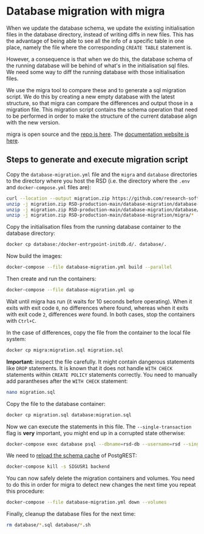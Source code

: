 # Database migration with migra
When we update the database schema, we update the existing initialisation files in the database directory, instead of writing diffs in new files. This has the advantage of being able to see all the info of a specific table in one place, namely the file where the corresponding `CREATE TABLE` statement is. 

However, a consequence is that when we do this, the database schema of the running database will be behind of what's in the initialisation sql files. We need some way to diff the running database with those initialisation files.

We use the migra tool to compare these and to generate a sql migration script. We do this by creating a new empty database with the latest structure, so that migra can compare the differences and output those in a migration file. This migration script contains the schema operation that need to be performed in order to make the structure of the current database align with the new version.

migra is open source and the [repo is here](https://github.com/djrobstep/migra).
    The [documentation website is here](https://databaseci.com/docs/migra/quickstart).

## Steps to generate and execute migration script
Copy the `database-migration.yml` file and the `migra` and `database` directories to the directory where you host the RSD (i.e. the directory where the `.env` and `docker-compose.yml` files are):
```bash
curl --location --output migration.zip https://github.com/research-software-directory/RSD-production/archive/refs/heads/main.zip 
unzip -j migration.zip RSD-production-main/database-migration/database-migration.yml
unzip -j migration.zip RSD-production-main/database-migration/database/* -d database
unzip -j migration.zip RSD-production-main/database-migration/migra/* -d migra
```

Copy the initialisation files from the running database container to the database directory:
```bash
docker cp database:/docker-entrypoint-initdb.d/. database/.
```
Now build the images:
```bash
docker-compose --file database-migration.yml build --parallel
```
Then create and run the containers:
```bash
docker-compose --file database-migration.yml up
```
Wait until migra has run (it waits for 10 seconds before operating). When it exits with exit code `0`, no differences where found, whereas when it exits with exit code `2`, differences *were* found. In both cases, stop the containers with `Ctrl+C`.

In the case of differences, copy the file from the container to the local file system:
```bash
docker cp migra:migration.sql migration.sql
```
**Important:** inspect the file carefully. It might contain dangerous statements like `DROP` statements. It is known that it does not handle `WITH CHECK` statements within `CREATE POLICY` statements correctly. You need to manually add parantheses after the `WITH CHECK` statement:
```bash
nano migration.sql
```
Copy the file to the database container:
```bash
docker cp migration.sql database:migration.sql
```
Now we can execute the statements in this file. The `--single-transaction` flag is **very** important, you might end up in a corrupted state otherwise:
```bash
docker-compose exec database psql --dbname=rsd-db --username=rsd --single-transaction --file=migration.sql
```
We need to [reload the schema cache](https://postgrest.org/en/v10.0/schema_cache.html#schema-reloading) of PostgREST:
```bash
docker-compose kill -s SIGUSR1 backend
```
You can now safely delete the migration containers and volumes. You need to do this in order for migra to detect new changes the next time you repeat this procedure:
```bash
docker-compose --file database-migration.yml down --volumes
```
Finally, cleanup the database files for the next time:
```bash
rm database/*.sql database/*.sh
```
